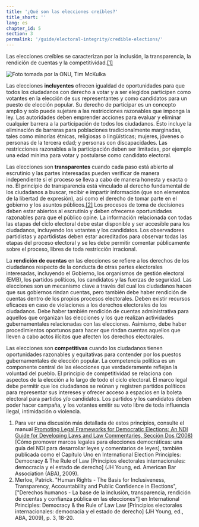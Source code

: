 ```yaml
---
title: '¿Qué son las elecciones creíbles?'
title_short: ''
lang: es
chapter_id: 5
section: 3
permalink: '/guide/electoral-integrity/credible-elections/'
---
```


Las elecciones creíbles se caracterizan por la inclusión, la transparencia, la rendición de cuentas y la competitividad.[\[1\]](#footnote-1)

 ![Foto tomada por la ONU, Tim McKulka](/images/guide/UN-Photo-Tim-McKulka-460567.jpg) 

Las elecciones **incluyentes** ofrecen igualdad de oportunidades para que todos los ciudadanos con derecho a votar y a ser elegidos participen como votantes en la elección de sus representantes y como candidatos para un puesto de elección popular. Su derecho de participar es un concepto amplio y solo puede sujetare a las restricciones razonables que imponga la ley. Las autoridades deben emprender acciones para evaluar y eliminar cualquier barrera a la participación de todos los ciudadanos. Esto incluye la eliminación de barreras para poblaciones tradicionalmente marginadas, tales como minorías étnicas, religiosas o lingüísticas; mujeres, jóvenes o personas de la tercera edad; y personas con discapacidades. Las restricciones razonables a la participación deben ser limitadas, por ejemplo una edad mínima para votar y postularse como candidato electoral.

Las elecciones son **transparentes** cuando cada paso está abierto al escrutinio y las partes interesadas pueden verificar de manera independiente si el proceso se lleva a cabo de manera honesta y exacta o no. El principio de transparencia está vinculado al derecho fundamental de los ciudadanos a buscar, recibir e impartir información (que son elementos de la libertad de expresión), así como el derecho de tomar parte en el gobierno y los asuntos públicos.[\[2\]](#footnote-2) Los procesos de toma de decisiones deben estar abiertos al escrutinio y deben ofrecerse oportunidades razonables para que el público opine. La información relacionada con todas las etapas del ciclo electoral debe estar disponible y ser accesible para los ciudadanos, incluyendo los votantes y los candidatos. Los observadores partidistas y apartidistas deben estar acreditados para observar todas las etapas del proceso electoral y se les debe permitir comentar públicamente sobre el proceso, libres de toda restricción irracional.

La **rendición de cuentas** en las elecciones se refiere a los derechos de los ciudadanos respecto de la conducta de otras partes electorales interesadas, incluyendo el Gobierno, los organismos de gestión electoral (EMB), los partidos políticos, los candidatos y las fuerzas de seguridad. Las elecciones son un mecanismo clave a través del cual los ciudadanos hacen que sus gobiernos rindan cuentas, pero también debe haber rendición de cuentas dentro de los propios procesos electorales. Deben existir recursos eficaces en caso de violaciones a los derechos electorales de los ciudadanos. Debe haber también rendición de cuentas administrativa para aquellos que organizan las elecciones y los que realizan actividades gubernamentales relacionadas con las elecciones. Asimismo, debe haber procedimientos oportunos para hacer que rindan cuentas aquellos que lleven a cabo actos ilícitos que afecten los derechos electorales.

Las elecciones son **competitivas** cuando los ciudadanos tienen oportunidades razonables y equitativas para contender por los puestos gubernamentales de elección popular. La competencia política es un componente central de las elecciones que verdaderamente reflejan la voluntad del pueblo. El principio de competitividad se relaciona con aspectos de la elección a lo largo de todo el ciclo electoral. El marco legal debe permitir que los ciudadanos se reúnan y registren partidos políticos para representar sus intereses y ofrecer acceso a espacios en la boleta electoral para partidos y/o candidatos. Los partidos y los candidatos deben poder hacer campaña, y los votantes emitir su voto libre de toda influencia ilegal, intimidación o violencia.

1.  [](#reference-1)Para ver una discusión más detallada de estos principios, consulte el manual [Promoting Legal Frameworks for Democratic Elections: An NDI Guide for Developing Laws and Law Commentaries, Sección Dos (2008)](https://www.ndi.org/node/14905) \[Cómo promover marcos legales para elecciones democráticas: una guía del NDI para desarrollar leyes y comentarios de leyes\], también publicada como el Capítulo Uno en International Election Principles: Democracy & The Rule of Law \[Principios electorales internacionales: democracia y el estado de derecho\] (JH Young, ed. American Bar Association (ABA), 2009).
2.  [](#reference-2)Merloe, Patrick. "Human Rights - The Basis for Inclusiveness, Transparency, Accountability and Public Confidence in Elections", \["Derechos humanos - La base de la inclusión, transparencia, rendición de cuentas y confianza pública en las elecciones"\] en International Principles: Democracy & the Rule of Law Law \[Principios electorales internacionales: democracia y el estado de derecho\] (JH Young, ed., ABA, 2009), p. 3, 18-20.
